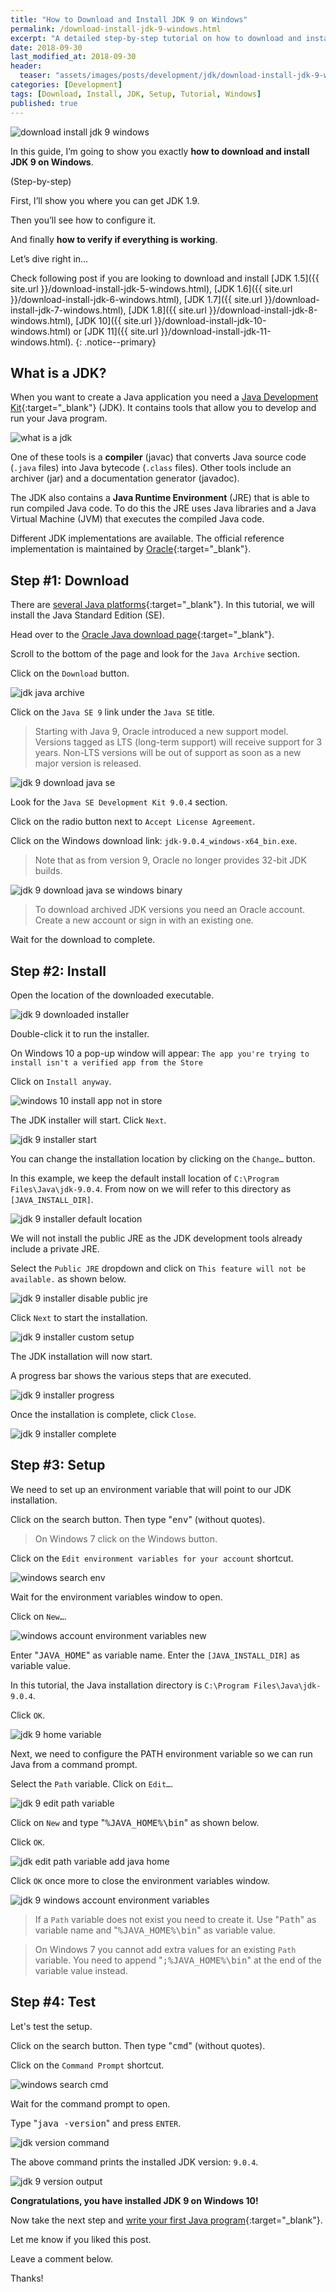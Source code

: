 ```yaml
---
title: "How to Download and Install JDK 9 on Windows"
permalink: /download-install-jdk-9-windows.html
excerpt: "A detailed step-by-step tutorial on how to download and install JDK 1.9 on Windows 10."
date: 2018-09-30
last_modified_at: 2018-09-30
header:
  teaser: "assets/images/posts/development/jdk/download-install-jdk-9-windows.png"
categories: [Development]
tags: [Download, Install, JDK, Setup, Tutorial, Windows]
published: true
---
```


<img src="{{ site.url }}/assets/images/posts/development/jdk/download-install-jdk-9-windows.png" alt="download install jdk 9 windows" class="align-right title-image">

In this guide, I’m going to show you exactly **how to download and install JDK 9 on Windows**.

(Step-by-step)

First, I’ll show you where you can get JDK 1.9.

Then you’ll see how to configure it.

And finally **how to verify if everything is working**.

Let’s dive right in…

Check following post if you are looking to download and install [JDK 1.5]({{ site.url }}/download-install-jdk-5-windows.html), [JDK 1.6]({{ site.url }}/download-install-jdk-6-windows.html), [JDK 1.7]({{ site.url }}/download-install-jdk-7-windows.html), [JDK 1.8]({{ site.url }}/download-install-jdk-8-windows.html), [JDK 10]({{ site.url }}/download-install-jdk-10-windows.html) or [JDK 11]({{ site.url }}/download-install-jdk-11-windows.html).
{: .notice--primary}

## What is a JDK?

When you want to create a Java application you need a [Java Development Kit](https://en.wikipedia.org/wiki/Java_Development_Kit){:target="_blank"} (JDK). It contains tools that allow you to develop and run your Java program.

<img src="{{ site.url }}/assets/images/posts/development/jdk/what-is-a-jdk.png" alt="what is a jdk">

One of these tools is a **compiler** (javac) that converts Java source code (`.java` files) into Java bytecode (`.class` files). Other tools include an archiver (jar) and a documentation generator (javadoc).

The JDK also contains a **Java Runtime Environment** (JRE) that is able to run compiled Java code. To do this the JRE uses Java libraries and a Java Virtual Machine (JVM) that executes the compiled Java code.

Different JDK implementations are available. The official reference implementation is maintained by [Oracle](https://www.oracle.com/index.html){:target="_blank"}.

## Step #1: Download

There are [several Java platforms](https://docs.oracle.com/javaee/6/firstcup/doc/gkhoy.html){:target="_blank"}. In this tutorial, we will install the Java Standard Edition (SE).

Head over to the [Oracle Java download page](http://www.oracle.com/technetwork/java/javase/downloads/index.html){:target="_blank"}.

Scroll to the bottom of the page and look for the `Java Archive` section.

Click on the `Download` button.

<img src="{{ site.url }}/assets/images/posts/development/jdk/jdk-java-archive.png" alt="jdk java archive">

Click on the `Java SE 9` link under the `Java SE` title.

> Starting with Java 9, Oracle introduced a new support model. Versions tagged as LTS (long-term support) will receive support for 3 years. Non-LTS versions will be out of support as soon as a new major version is released.

<img src="{{ site.url }}/assets/images/posts/development/jdk/jdk-9-download-java-se.png" alt="jdk 9 download java se">

Look for the `Java SE Development Kit 9.0.4` section.

Click on the radio button next to `Accept License Agreement`.

Click on the Windows download link: `jdk-9.0.4_windows-x64_bin.exe`.

> Note that as from version 9, Oracle no longer provides 32-bit JDK builds.

<img src="{{ site.url }}/assets/images/posts/development/jdk/jdk-9-download-java-se-windows-binary.png" alt="jdk 9 download java se windows binary">

> To download archived JDK versions you need an Oracle account. Create a new account or sign in with an existing one.

Wait for the download to complete.

## Step #2: Install

Open the location of the downloaded executable.

<img src="{{ site.url }}/assets/images/posts/development/jdk/jdk-9-downloaded-installer.png" alt="jdk 9 downloaded installer">

Double-click it to run the installer.

On Windows 10 a pop-up window will appear: `The app you're trying to install isn't a verified app from the Store`

Click on `Install anyway`.

<img src="{{ site.url }}/assets/images/posts/windows-10-install-app-not-in-store.png" alt="windows 10 install app not in store">

The JDK installer will start. Click `Next`.

<img src="{{ site.url }}/assets/images/posts/development/jdk/jdk-9-installer-start.png" alt="jdk 9 installer start">

You can change the installation location by clicking on the `Change…` button.

In this example, we keep the default install location of `C:\Program Files\Java\jdk-9.0.4`. From now on we will refer to this directory as `[JAVA_INSTALL_DIR]`.

<img src="{{ site.url }}/assets/images/posts/development/jdk/jdk-9-installer-default-location.png" alt="jdk 9 installer default location">

We will not install the public JRE as the JDK development tools already include a private JRE.

Select the `Public JRE` dropdown and click on `This feature will not be available.` as shown below.

<img src="{{ site.url }}/assets/images/posts/development/jdk/jdk-9-installer-disable-public-jre.png" alt="jdk 9 installer disable public jre">

Click `Next` to start the installation.

<img src="{{ site.url }}/assets/images/posts/development/jdk/jdk-9-installer-custom-setup.png" alt="jdk 9 installer custom setup">

The JDK installation will now start.

A progress bar shows the various steps that are executed.

<img src="{{ site.url }}/assets/images/posts/development/jdk/jdk-9-installer-progress.png" alt="jdk 9 installer progress">

Once the installation is complete, click `Close`.

<img src="{{ site.url }}/assets/images/posts/development/jdk/jdk-9-installer-complete.png" alt="jdk 9 installer complete">

## Step #3: Setup

We need to set up an environment variable that will point to our JDK installation.

Click on the search button. Then type "<kbd>env</kbd>" (without quotes).

> On Windows 7 click on the Windows button.

Click on the `Edit environment variables for your account` shortcut.

<img src="{{ site.url }}/assets/images/posts/development/windows-search-env.png" alt="windows search env">

Wait for the environment variables window to open.

Click on `New…`.

<img src="{{ site.url }}/assets/images/posts/development/windows-account-environment-variables-new.png" alt="windows account environment variables new">

Enter "<kbd>JAVA_HOME</kbd>" as variable name. Enter the `[JAVA_INSTALL_DIR]` as variable value.

In this tutorial, the Java installation directory is `C:\Program Files\Java\jdk-9.0.4`.

Click `OK`.

<img src="{{ site.url }}/assets/images/posts/development/jdk/jdk-9-home-variable.png" alt="jdk 9 home variable">

Next, we need to configure the PATH environment variable so we can run Java from a command prompt.

Select the `Path` variable. Click on `Edit…`.

<img src="{{ site.url }}/assets/images/posts/development/jdk/jdk-9-edit-path-variable.png" alt="jdk 9 edit path variable">

Click on `New` and type "<kbd>%JAVA_HOME%\bin</kbd>" as shown below.

Click `OK`.

<img src="{{ site.url }}/assets/images/posts/development/jdk/jdk-edit-path-variable-add-java-home.png" alt="jdk edit path variable add java home">

Click `OK` once more to close the environment variables window.

<img src="{{ site.url }}/assets/images/posts/development/jdk/jdk-9-windows-account-environment-variables.png" alt="jdk 9 windows account environment variables">

> If a `Path` variable does not exist you need to create it. Use "<kbd>Path</kbd>" as variable name and "<kbd>%JAVA_HOME%\bin</kbd>" as variable value.

> On Windows 7 you cannot add extra values for an existing `Path` variable. You need to append "<kbd>;%JAVA_HOME%\bin</kbd>" at the end of the variable value instead.

## Step #4: Test

Let's test the setup.

Click on the search button. Then type "<kbd>cmd</kbd>" (without quotes).

Click on the `Command Prompt` shortcut.

<img src="{{ site.url }}/assets/images/posts/development/windows-search-cmd.png" alt="windows search cmd">

Wait for the command prompt to open.

Type "<kbd>java -version</kbd>" and press `ENTER`.

<img src="{{ site.url }}/assets/images/posts/development/jdk/jdk-version-command.png" alt="jdk version command">

The above command prints the installed JDK version: `9.0.4`.

<img src="{{ site.url }}/assets/images/posts/development/jdk/jdk-9-version-output.png" alt="jdk 9 version output">

**Congratulations, you have installed JDK 9 on Windows 10!**

Now take the next step and [write your first Java program](https://introcs.cs.princeton.edu/java/11hello/){:target="_blank"}.

Let me know if you liked this post.

Leave a comment below.

Thanks!
